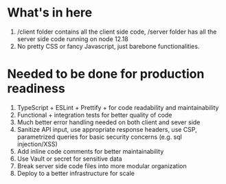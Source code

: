 # What's in here
1. /client folder contains all the client side code, /server folder has all the server side code running on node 12.18
2. No pretty CSS or fancy Javascript, just barebone functionalities.


# Needed to be done for production readiness

1. TypeScript + ESLint + Prettify +  for code readability and maintainability
2. Functional + integration tests for better quality of code
3. Much better error handling needed on both client and sever side
4. Sanitize API input, use appropriate response headers, use CSP, parametrized queries for basic security concerns (e.g. sql injection/XSS)
5. Add inline code comments for better maintainability
6. Use Vault or secret for sensitive data
7. Break server side code files into more modular organization
8. Deploy to a better infrastructure for scale